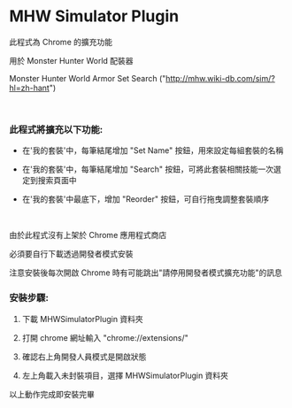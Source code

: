 # MHW Simulator Plugin

此程式為 Chrome 的擴充功能

用於 Monster Hunter World 配裝器

Monster Hunter World Armor Set Search ("http://mhw.wiki-db.com/sim/?hl=zh-hant")

<br>

### 此程式將擴充以下功能:

* 在'我的套裝'中，每筆結尾增加 "Set Name" 按鈕，用來設定每組套裝的名稱

* 在'我的套裝'中，每筆結尾增加 "Search" 按鈕，可將此套裝相關技能一次選定到搜索頁面中

* 在'我的套裝'中最底下，增加 "Reorder" 按鈕，可自行拖曳調整套裝順序

<br>

由於此程式沒有上架於 Chrome 應用程式商店

必須要自行下載透過開發者模式安裝

注意安裝後每次開啟 Chrome 時有可能跳出"請停用開發者模式擴充功能"的訊息

### 安裝步驟:

1. 下載 MHWSimulatorPlugin 資料夾

2. 打開 chrome 網址輸入 "chrome://extensions/"

3. 確認右上角開發人員模式是開啟狀態

4. 左上角載入未封裝項目，選擇 MHWSimulatorPlugin 資料夾

以上動作完成即安裝完畢
